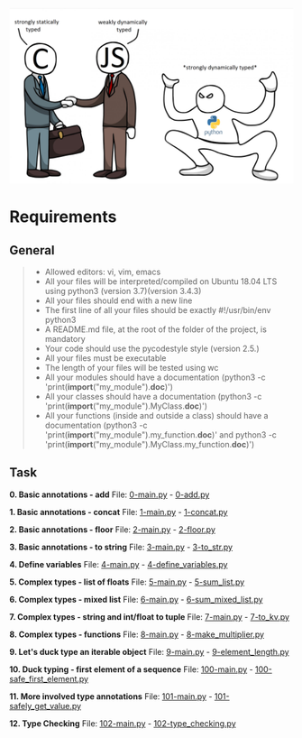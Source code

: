 ﻿![](img-readme.png)


# Requirements

## General

> - Allowed editors: vi, vim, emacs
> - All your files will be interpreted/compiled on Ubuntu 18.04 LTS using python3 (version 3.7)(version 3.4.3)
> - All your files should end with a new line
> - The first line of all your files should be exactly #!/usr/bin/env python3
> - A README.md file, at the root of the folder of the project, is mandatory
> - Your code should use the pycodestyle style (version 2.5.)
> - All your files must be executable
> - The length of your files will be tested using wc
> - All your modules should have a documentation (python3 -c 'print(__import__("my_module").__doc__)')
> - All your classes should have a documentation (python3 -c 'print(__import__("my_module").MyClass.__doc__)')
> - All your functions (inside and outside a class) should have a documentation (python3 -c 'print(__import__("my_module").my_function.__doc__)' and python3 -c 'print(__import__("my_module").MyClass.my_function.__doc__)')


## Task

**0. Basic annotations - add**
File: [0-main.py](0-main.py/) - [0-add.py](0-add.py/)

**1. Basic annotations - concat**
File: [1-main.py](1-main.py/) - [1-concat.py](1-concat.py/)

**2. Basic annotations - floor**
File: [2-main.py](2-main.py/) - [2-floor.py](2-floor.py/)

**3. Basic annotations - to string**
File: [3-main.py](3-main.py/) - [3-to_str.py](3-to_str.py/)

**4. Define variables**
File: [4-main.py](4-main.py/) - [4-define_variables.py](4-define_variables.py/)

**5. Complex types - list of floats**
File: [5-main.py](5-main.py/) - [5-sum_list.py](5-sum_list.py/)

**6. Complex types - mixed list**
File: [6-main.py](6-main.py/) - [6-sum_mixed_list.py](6-sum_mixed_list.py/)

**7. Complex types - string and int/float to tuple**
File: [7-main.py](7-main.py/) - [7-to_kv.py](7-to_kv.py/)

**8. Complex types - functions**
File: [8-main.py](8-main.py/) - [8-make_multiplier.py](8-make_multiplier.py/)

**9. Let's duck type an iterable object**
File: [9-main.py](9-main.py/) - [9-element_length.py](9-element_length.py/)

**10. Duck typing - first element of a sequence**
File: [100-main.py](100-main.py/) - [100-safe_first_element.py](100-safe_first_element.py/)

**11. More involved type annotations**
File: [101-main.py](101-main.py/) - [101-safely_get_value.py](101-safely_get_value.py/)

**12. Type Checking**
File: [102-main.py](102-main.py/) - [102-type_checking.py](102-type_checking.py/)
